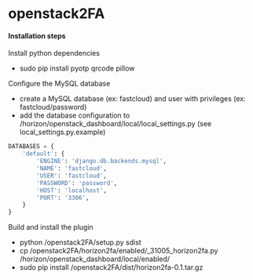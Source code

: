 # openstack2FA

#### Installation steps

Install python dependencies
 * sudo pip install pyotp qrcode pillow

Configure the MySQL database
 * create a MySQL database (ex: fastcloud) and user with privileges (ex: fastcloud/password)
 * add the database configuration to <path>/horizon/openstack_dashboard/local/local_settings.py (see local_settings.py.example)
````python
DATABASES = {
    'default': {
        'ENGINE': 'django.db.backends.mysql',
        'NAME': 'fastcloud',
        'USER': 'fastcloud',
        'PASSWORD': 'password',
        'HOST': 'localhost',
        'PORT': '3306',
    }
}
````

Build and install the plugin
 * python <path>/openstack2FA/setup.py sdist
 * cp <path>/openstack2FA/horizon2fa/enabled/_31005_horizon2fa.py <path>/horizon/openstack_dashboard/local/enabled/
 * sudo pip install <path>/openstack2FA/dist/horizon2fa-0.1.tar.gz

